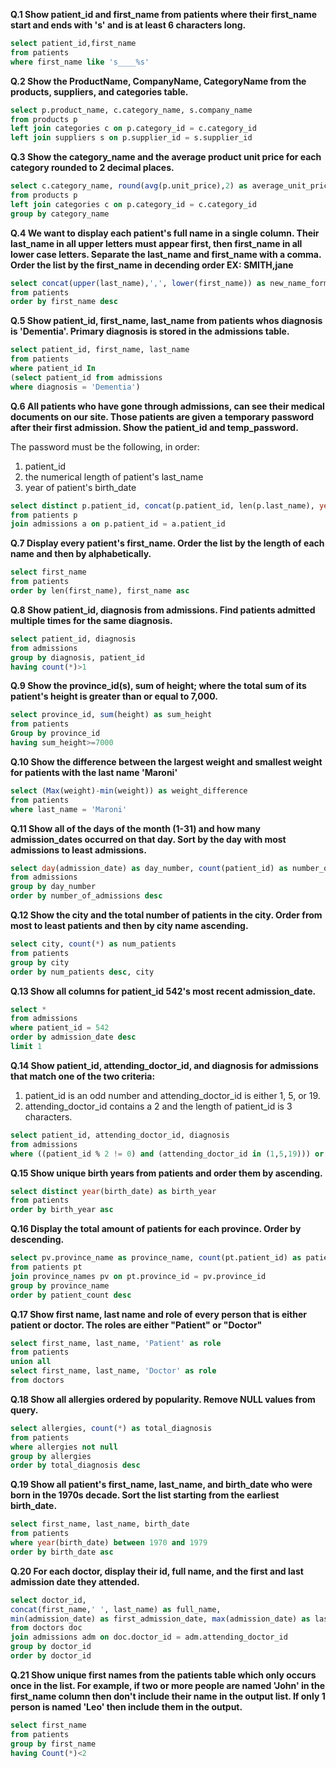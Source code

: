 **Q.1 Show patient_id and first_name from patients where their first_name start and ends with 's' and is at least 6 characters long.**
```sql
select patient_id,first_name
from patients
where first_name like 's____%s'
```

**Q.2 Show the ProductName, CompanyName, CategoryName from the products, suppliers, and categories table.**
```sql
select p.product_name, c.category_name, s.company_name
from products p 
left join categories c on p.category_id = c.category_id
left join suppliers s on p.supplier_id = s.supplier_id
```

**Q.3 Show the category_name and the average product unit price for each category rounded to 2 decimal places.**
```sql
select c.category_name, round(avg(p.unit_price),2) as average_unit_price
from products p 
left join categories c on p.category_id = c.category_id
group by category_name
```

**Q.4 We want to display each patient's full name in a single column. Their last_name in all upper letters must appear first, then first_name in all lower case letters. Separate the last_name and first_name with a comma. Order the list by the first_name in decending order
EX: SMITH,jane**
```sql
select concat(upper(last_name),',', lower(first_name)) as new_name_format
from patients
order by first_name desc
```

**Q.5 Show patient_id, first_name, last_name from patients whos diagnosis is 'Dementia'. Primary diagnosis is stored in the admissions table.**
```sql
select patient_id, first_name, last_name
from patients
where patient_id In 
(select patient_id from admissions
where diagnosis = 'Dementia')
```

**Q.6 All patients who have gone through admissions, can see their medical documents on our site. Those patients are given a temporary password after their first admission. Show the patient_id and temp_password.**

The password must be the following, in order:
1. patient_id
2. the numerical length of patient's last_name
3. year of patient's birth_date
```sql
select distinct p.patient_id, concat(p.patient_id, len(p.last_name), year(p.birth_date)) as temp_password
from patients p 
join admissions a on p.patient_id = a.patient_id
```

**Q.7 Display every patient's first_name. Order the list by the length of each name and then by alphabetically.**
```sql
select first_name
from patients
order by len(first_name), first_name asc
```
**Q.8 Show patient_id, diagnosis from admissions. Find patients admitted multiple times for the same diagnosis.**
```sql
select patient_id, diagnosis
from admissions
group by diagnosis, patient_id
having count(*)>1
```
**Q.9 Show the province_id(s), sum of height; where the total sum of its patient's height is greater than or equal to 7,000.**
```sql
select province_id, sum(height) as sum_height
from patients
Group by province_id
having sum_height>=7000
```
**Q.10 Show the difference between the largest weight and smallest weight for patients with the last name 'Maroni'**
```sql
select (Max(weight)-min(weight)) as weight_difference
from patients
where last_name = 'Maroni'
```
**Q.11 Show all of the days of the month (1-31) and how many admission_dates occurred on that day. Sort by the day with most admissions to least admissions.**
```sql
select day(admission_date) as day_number, count(patient_id) as number_of_admissions
from admissions
group by day_number
order by number_of_admissions desc
```
**Q.12 Show the city and the total number of patients in the city. Order from most to least patients and then by city name ascending.**
```sql
select city, count(*) as num_patients
from patients
group by city
order by num_patients desc, city
```
**Q.13 Show all columns for patient_id 542's most recent admission_date.**
```sql
select * 
from admissions
where patient_id = 542
order by admission_date desc
limit 1
```
**Q.14 Show patient_id, attending_doctor_id, and diagnosis for admissions that match one of the two criteria:**
1. patient_id is an odd number and attending_doctor_id is either 1, 5, or 19.
2. attending_doctor_id contains a 2 and the length of patient_id is 3 characters.
```sql
select patient_id, attending_doctor_id, diagnosis
from admissions
where ((patient_id % 2 != 0) and (attending_doctor_id in (1,5,19))) or ((attending_doctor_id like '%2%')  and (length(patient_id)=3))
```
**Q.15 Show unique birth years from patients and order them by ascending.**
```sql
select distinct year(birth_date) as birth_year
from patients
order by birth_year asc
```
**Q.16 Display the total amount of patients for each province. Order by descending.**
```sql
select pv.province_name as province_name, count(pt.patient_id) as patient_count
from patients pt
join province_names pv on pt.province_id = pv.province_id
group by province_name
order by patient_count desc
```
**Q.17 Show first name, last name and role of every person that is either patient or doctor.
The roles are either "Patient" or "Doctor"**
```sql
select first_name, last_name, 'Patient' as role
from patients
union all
select first_name, last_name, 'Doctor' as role
from doctors
```
**Q.18 Show all allergies ordered by popularity. Remove NULL values from query.**
```sql
select allergies, count(*) as total_diagnosis
from patients
where allergies not null
group by allergies
order by total_diagnosis desc
```
**Q.19 Show all patient's first_name, last_name, and birth_date who were born in the 1970s decade. Sort the list starting from the earliest birth_date.**
```sql
select first_name, last_name, birth_date
from patients
where year(birth_date) between 1970 and 1979
order by birth_date asc
```
**Q.20 For each doctor, display their id, full name, and the first and last admission date they attended.**
```sql
select doctor_id, 
concat(first_name,' ', last_name) as full_name,
min(admission_date) as first_admission_date, max(admission_date) as last_admission_date
from doctors doc
join admissions adm on doc.doctor_id = adm.attending_doctor_id
group by doctor_id
order by doctor_id
```
**Q.21 Show unique first names from the patients table which only occurs once in the list.
For example, if two or more people are named 'John' in the first_name column then don't include their name in the output list. If only 1 person is named 'Leo' then include them in the output.**
```sql
select first_name
from patients
group by first_name
having Count(*)<2
```
